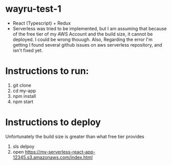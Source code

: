 # wayru-test-1
- React (Typescript) +  Redux
- Serverless was tried to be implemented, but I am assuming that because of the free tier of my AWS Account and the build size, it cannot be deployed. I could be wrong thouugh.
Also, Regarding the error I'm getting I found several github issues on aws serverless repository, and isn't fixed yet.  

# Instructions to run:

1. git clone 
2. cd my-app
3. npm install
4. npm start

# Instructions to deploy
Unfortunately the build size is greater than what free tier provides

1. sls delpoy
2. open https://my-serverless-react-app-12345.s3.amazonaws.com/index.html
